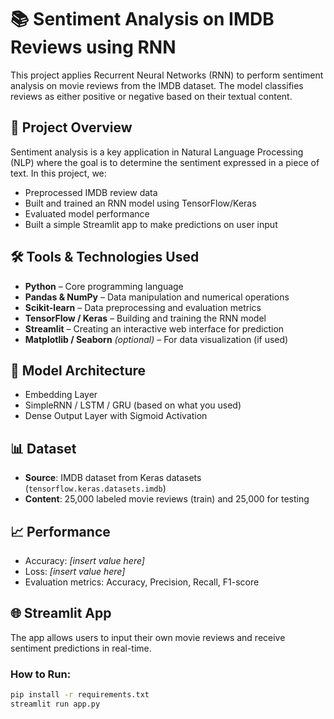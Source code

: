 # 📚 Sentiment Analysis on IMDB Reviews using RNN

This project applies Recurrent Neural Networks (RNN) to perform sentiment analysis on movie reviews from the IMDB dataset. The model classifies reviews as either positive or negative based on their textual content.

## 🚀 Project Overview

Sentiment analysis is a key application in Natural Language Processing (NLP) where the goal is to determine the sentiment expressed in a piece of text. In this project, we:

- Preprocessed IMDB review data
- Built and trained an RNN model using TensorFlow/Keras
- Evaluated model performance
- Built a simple Streamlit app to make predictions on user input

## 🛠️ Tools & Technologies Used

- **Python** – Core programming language
- **Pandas & NumPy** – Data manipulation and numerical operations
- **Scikit-learn** – Data preprocessing and evaluation metrics
- **TensorFlow / Keras** – Building and training the RNN model
- **Streamlit** – Creating an interactive web interface for prediction
- **Matplotlib / Seaborn** *(optional)* – For data visualization (if used)

## 🧠 Model Architecture

- Embedding Layer
- SimpleRNN / LSTM / GRU (based on what you used)
- Dense Output Layer with Sigmoid Activation

## 📊 Dataset

- **Source**: IMDB dataset from Keras datasets (`tensorflow.keras.datasets.imdb`)
- **Content**: 25,000 labeled movie reviews (train) and 25,000 for testing

## 📈 Performance

- Accuracy: *[insert value here]*
- Loss: *[insert value here]*
- Evaluation metrics: Accuracy, Precision, Recall, F1-score

## 🌐 Streamlit App

The app allows users to input their own movie reviews and receive sentiment predictions in real-time.

### How to Run:

```bash
pip install -r requirements.txt
streamlit run app.py
